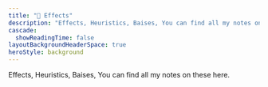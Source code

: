 ```yaml
---
title: "🧊 Effects"
description: "Effects, Heuristics, Baises, You can find all my notes on these here."
cascade:
  showReadingTime: false
layoutBackgroundHeaderSpace: true
heroStyle: background
---
```

Effects, Heuristics, Baises, You can find all my notes on these here.